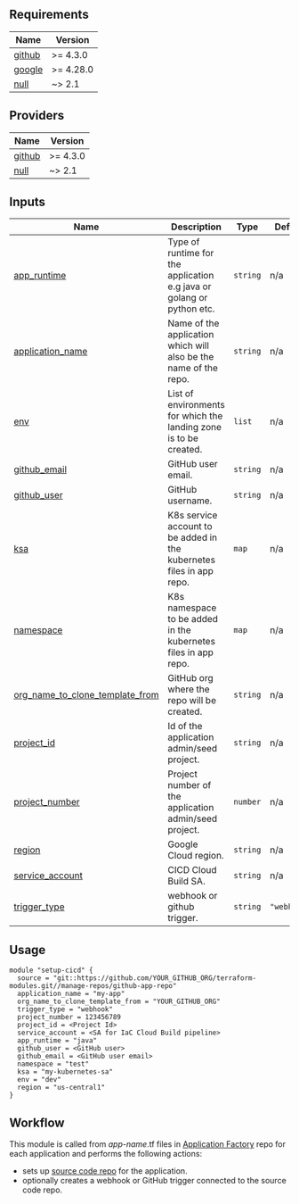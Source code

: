<!-- BEGIN_TF_DOCS -->
## Requirements

| Name | Version |
|------|---------|
| <a name="requirement_github"></a> [github](#requirement\_github) | >= 4.3.0 |
| <a name="requirement_google"></a> [google](#requirement\_google) | >= 4.28.0 |
| <a name="requirement_null"></a> [null](#requirement\_null) | ~> 2.1 |

## Providers

| Name | Version |
|------|---------|
| <a name="provider_github"></a> [github](#provider\_github) | >= 4.3.0 |
| <a name="provider_null"></a> [null](#provider\_null) | ~> 2.1 |


## Inputs

| Name | Description | Type | Default | Required |
|------|-------------|------|---------|:--------:|
| <a name="input_app_runtime"></a> [app\_runtime](#input\_app\_runtime) | Type of runtime for the application e.g java or golang or python etc. | `string` | n/a | yes |
| <a name="input_application_name"></a> [application\_name](#input\_application\_name) | Name of the application which will also be the name of the repo. | `string` | n/a | yes |
| <a name="input_env"></a> [env](#input\_env) | List of environments for which the landing zone is to be created. | `list` | n/a | yes |
| <a name="input_github_email"></a> [github\_email](#input\_github\_email) | GitHub user email. | `string` | n/a | yes |
| <a name="input_github_user"></a> [github\_user](#input\_github\_user) | GitHub username. | `string` | n/a | yes |
| <a name="input_ksa"></a> [ksa](#input\_ksa) | K8s service account to be added in the kubernetes files in app repo. | `map` | n/a | yes |
| <a name="input_namespace"></a> [namespace](#input\_namespace) | K8s namespace to be added in the kubernetes files in app repo. | `map` | n/a | yes |
| <a name="input_org_name_to_clone_template_from"></a> [org\_name\_to\_clone\_template\_from](#input\_org\_name\_to\_clone\_template\_from) | GitHub org where the repo will be created. | `string` | n/a | yes |
| <a name="input_project_id"></a> [project\_id](#input\_project\_id) | Id of the application admin/seed project. | `string` | n/a | yes |
| <a name="input_project_number"></a> [project\_number](#input\_project\_number) | Project number of the application admin/seed project. | `number` | n/a | yes |
| <a name="input_region"></a> [region](#input\_region) | Google Cloud region. | `string` | n/a | yes |
| <a name="input_service_account"></a> [service\_account](#input\_service\_account) | CICD Cloud Build SA. | `string` | n/a | yes |
| <a name="input_trigger_type"></a> [trigger\_type](#input\_trigger\_type) | webhook or github trigger. | `string` | `"webhook"` | no |

## Usage

```hcl
module "setup-cicd" {
  source = "git::https://github.com/YOUR_GITHUB_ORG/terraform-modules.git//manage-repos/github-app-repo"
  application_name = "my-app"
  org_name_to_clone_template_from = "YOUR_GITHUB_ORG"
  trigger_type = "webhook"
  project_number = 123456789
  project_id = <Project Id>
  service_account = <SA for IaC Cloud Build pipeline>
  app_runtime = "java"
  github_user = <GitHub user>
  github_email = <GitHub user email>
  namespace = "test"
  ksa = "my-kubernetes-sa"
  env = "dev"
  region = "us-central1"
}
```

## Workflow

This module is called from _app-name_.tf files in [Application Factory][application-factory] repo for each application and performs the following actions:

-   sets up [source code repo][application-repo] for the application.
-   optionally creates a webhook or GitHub trigger connected to the source code repo.

<!-- LINKS: https://www.markdownguide.org/basic-syntax/#reference-style-links -->

<!-- END_TF_DOCS -->

[application-factory]: ../../../app-factory-template/README.md
[application-repo]: ../../../app-factory-template/README.md?plain=1#L63
